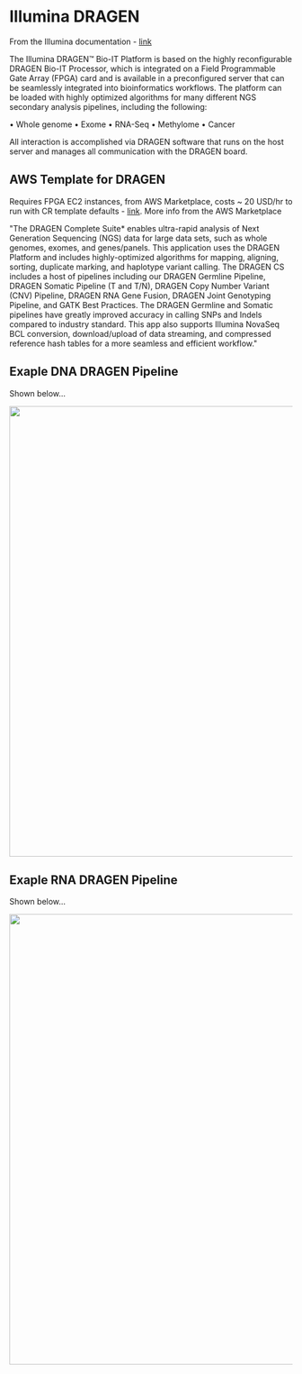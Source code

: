 # Illumina DRAGEN

From the Illumina documentation - [link](https://support.illumina.com/content/dam/illumina-support/documents/documentation/software_documentation/dragen-bio-it/Illumina-DRAGEN-Bio-IT-Platform-User-Guide-1000000141465-00.pdf)

The Illumina DRAGEN™ Bio-IT Platform is based on the highly reconfigurable DRAGEN Bio-IT Processor,
which is integrated on a Field Programmable Gate Array (FPGA) card and is available in a preconfigured
server that can be seamlessly integrated into bioinformatics workflows. The platform can be loaded
with highly optimized algorithms for many different NGS secondary analysis pipelines, including the
following:  

• Whole genome
• Exome
• RNA-Seq
• Methylome
• Cancer

All interaction is accomplished via DRAGEN software that runs on the host server and manages all
communication with the DRAGEN board.

## AWS Template for DRAGEN

Requires FPGA EC2 instances, from AWS Marketplace, costs ~ 20 USD/hr to run with CR template defaults - [link](https://aws.amazon.com/marketplace/pp/Illumina-Inc-DRAGEN-Complete-Suite/B07CZ3F5HY).  More info from the AWS Marketplace  

"The DRAGEN Complete Suite* enables ultra-rapid analysis of Next Generation Sequencing (NGS) data for large data sets, such as whole genomes, exomes, and genes/panels. This application uses the DRAGEN Platform and includes highly-optimized algorithms for mapping, aligning, sorting, duplicate marking, and haplotype variant calling. The DRAGEN CS includes a host of pipelines including our DRAGEN Germline Pipeline, DRAGEN Somatic Pipeline (T and T/N), DRAGEN Copy Number Variant (CNV) Pipeline, DRAGEN RNA Gene Fusion, DRAGEN Joint Genotyping Pipeline, and GATK Best Practices. The DRAGEN Germline and Somatic pipelines have greatly improved accuracy in calling SNPs and Indels compared to industry standard. This app also supports Illumina NovaSeq BCL conversion, download/upload of data streaming, and compressed reference hash tables for a more seamless and efficient workflow."

## Exaple DNA DRAGEN Pipeline

Shown below...  

<img src="https://github.com/lynnlangit/TeamTeri/blob/master/Images/dragen-dna.png" width=800>

## Exaple RNA DRAGEN Pipeline

Shown below...   

<img src="https://github.com/lynnlangit/TeamTeri/blob/master/Images/dragen-rna.png" width=800>